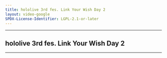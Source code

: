 ```yaml
---
title: hololive 3rd fes. Link Your Wish Day 2
layout: video-google
SPDX-License-Identifier: LGPL-2.1-or-later
---
```


---

## hololive 3rd fes. Link Your Wish Day 2

<div class="container">
  <video-js id="my-video" class="vjs-fluid vjs-layout-medium" controls preload="auto" poster="https://xx58j-my.sharepoint.com/:i:/g/personal/akunanime_xx58j_onmicrosoft_com/EePHxby5zxdOgwTTCiIaunsBbcCxtXUL9bURwzoBGytnxw?download=1">
    <source src="https://xx58j-my.sharepoint.com/:v:/g/personal/peekaboo_xx58j_onmicrosoft_com/ERq3O14icfpLtgHPLPUrrFMB2OTyTOWVTdv3NAFzKIyLeQ?download=1" type="video/mp4"/>
  </video-js>
</div>

---